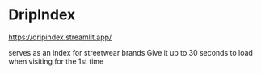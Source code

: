 # DripIndex 
https://dripindex.streamlit.app/

serves as an index for streetwear brands
Give it up to 30 seconds to load when visiting for the 1st time
